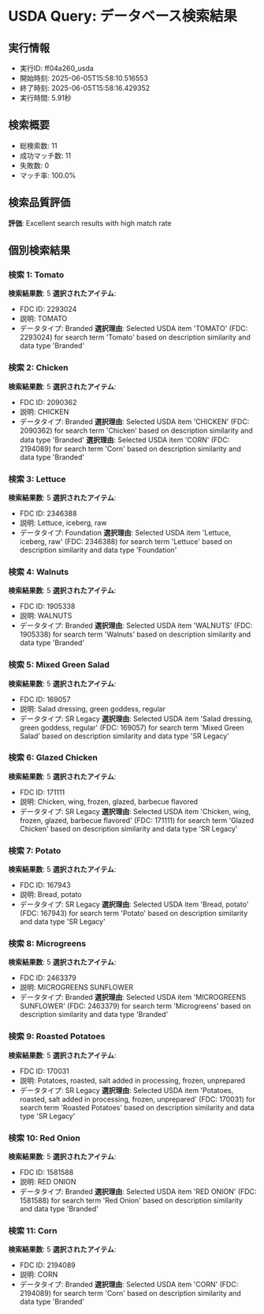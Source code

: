# USDA Query: データベース検索結果

## 実行情報
- 実行ID: ff04a260_usda
- 開始時刻: 2025-06-05T15:58:10.516553
- 終了時刻: 2025-06-05T15:58:16.429352
- 実行時間: 5.91秒

## 検索概要

- 総検索数: 11
- 成功マッチ数: 11
- 失敗数: 0
- マッチ率: 100.0%

## 検索品質評価

**評価**: Excellent search results with high match rate

## 個別検索結果

### 検索 1: Tomato

**検索結果数**: 5
**選択されたアイテム**:
- FDC ID: 2293024
- 説明: TOMATO
- データタイプ: Branded
**選択理由**: Selected USDA item 'TOMATO' (FDC: 2293024) for search term 'Tomato' based on description similarity and data type 'Branded'

### 検索 2: Chicken

**検索結果数**: 5
**選択されたアイテム**:
- FDC ID: 2090362
- 説明: CHICKEN
- データタイプ: Branded
**選択理由**: Selected USDA item 'CHICKEN' (FDC: 2090362) for search term 'Chicken' based on description similarity and data type 'Branded'
**選択理由**: Selected USDA item 'CORN' (FDC: 2194089) for search term 'Corn' based on description similarity and data type 'Branded'

### 検索 3: Lettuce

**検索結果数**: 5
**選択されたアイテム**:
- FDC ID: 2346388
- 説明: Lettuce, iceberg, raw
- データタイプ: Foundation
**選択理由**: Selected USDA item 'Lettuce, iceberg, raw' (FDC: 2346388) for search term 'Lettuce' based on description similarity and data type 'Foundation'

### 検索 4: Walnuts

**検索結果数**: 5
**選択されたアイテム**:
- FDC ID: 1905338
- 説明: WALNUTS
- データタイプ: Branded
**選択理由**: Selected USDA item 'WALNUTS' (FDC: 1905338) for search term 'Walnuts' based on description similarity and data type 'Branded'

### 検索 5: Mixed Green Salad

**検索結果数**: 5
**選択されたアイテム**:
- FDC ID: 169057
- 説明: Salad dressing, green goddess, regular
- データタイプ: SR Legacy
**選択理由**: Selected USDA item 'Salad dressing, green goddess, regular' (FDC: 169057) for search term 'Mixed Green Salad' based on description similarity and data type 'SR Legacy'

### 検索 6: Glazed Chicken

**検索結果数**: 5
**選択されたアイテム**:
- FDC ID: 171111
- 説明: Chicken, wing, frozen, glazed, barbecue flavored
- データタイプ: SR Legacy
**選択理由**: Selected USDA item 'Chicken, wing, frozen, glazed, barbecue flavored' (FDC: 171111) for search term 'Glazed Chicken' based on description similarity and data type 'SR Legacy'

### 検索 7: Potato

**検索結果数**: 5
**選択されたアイテム**:
- FDC ID: 167943
- 説明: Bread, potato
- データタイプ: SR Legacy
**選択理由**: Selected USDA item 'Bread, potato' (FDC: 167943) for search term 'Potato' based on description similarity and data type 'SR Legacy'

### 検索 8: Microgreens

**検索結果数**: 5
**選択されたアイテム**:
- FDC ID: 2463379
- 説明: MICROGREENS SUNFLOWER
- データタイプ: Branded
**選択理由**: Selected USDA item 'MICROGREENS SUNFLOWER' (FDC: 2463379) for search term 'Microgreens' based on description similarity and data type 'Branded'

### 検索 9: Roasted Potatoes

**検索結果数**: 5
**選択されたアイテム**:
- FDC ID: 170031
- 説明: Potatoes, roasted, salt added in processing, frozen, unprepared
- データタイプ: SR Legacy
**選択理由**: Selected USDA item 'Potatoes, roasted, salt added in processing, frozen, unprepared' (FDC: 170031) for search term 'Roasted Potatoes' based on description similarity and data type 'SR Legacy'

### 検索 10: Red Onion

**検索結果数**: 5
**選択されたアイテム**:
- FDC ID: 1581588
- 説明: RED ONION
- データタイプ: Branded
**選択理由**: Selected USDA item 'RED ONION' (FDC: 1581588) for search term 'Red Onion' based on description similarity and data type 'Branded'

### 検索 11: Corn

**検索結果数**: 5
**選択されたアイテム**:
- FDC ID: 2194089
- 説明: CORN
- データタイプ: Branded
**選択理由**: Selected USDA item 'CORN' (FDC: 2194089) for search term 'Corn' based on description similarity and data type 'Branded'

